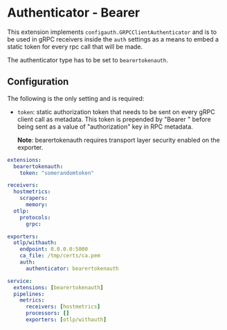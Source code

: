 # Authenticator - Bearer

This extension implements `configauth.GRPCClientAuthenticator` and is to be used in gRPC receivers inside the `auth` settings as a means
to embed a static token for every rpc call that will be made.

The authenticator type has to be set to `bearertokenauth`.

## Configuration

The following is the only setting and is required:

- `token`: static authorization token that needs to be sent on every gRPC client call as metadata.
  This token is prepended by "Bearer " before being sent as a value of "authorization" key in
  RPC metadata.
  
  **Note**: bearertokenauth requires transport layer security enabled on the exporter.


```yaml
extensions:
  bearertokenauth:
    token: "somerandomtoken"

receivers:
  hostmetrics:
    scrapers:
      memory:
  otlp:
    protocols:
      grpc:

exporters:
  otlp/withauth:
    endpoint: 0.0.0.0:5000
    ca_file: /tmp/certs/ca.pem
    auth:
      authenticator: bearertokenauth

service:
  extensions: [bearertokenauth]
  pipelines:
    metrics:
      receivers: [hostmetrics]
      processors: []
      exporters: [otlp/withauth]
```
